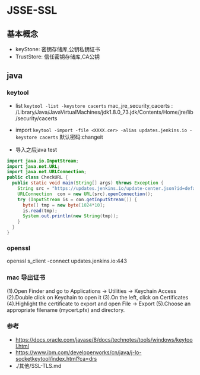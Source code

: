 # JSSE-SSL

## 基本概念
- keyStone: 密钥存储库,公钥私钥证书
- TrustStore: 信任密钥存储库,CA公钥

## java
### keytool
- list
`keytool -list -keystore cacerts`
mac_jre_security_cacerts : /Library/Java/JavaVirtualMachines/jdk1.8.0_73.jdk/Contents/Home/jre/lib/security/cacerts

- import 
`keytool -import -file <XXXX.cer> -alias updates.jenkins.io -keystore cacerts`
默认密码:changeit

- 导入之后java test
```java
import java.io.InputStream;
import java.net.URL;
import java.net.URLConnection;
public class CheckURL {
  public static void main(String[] args) throws Exception {
    String src = "https://updates.jenkins.io/update-center.json?id=default&version=2.89.4";
    URLConnection  con = new URL(src).openConnection();
    try (InputStream is = con.getInputStream()) {
      byte[] tmp = new byte[1024*10];
      is.read(tmp);
      System.out.println(new String(tmp));
    }
  }
}
```

### openssl

openssl s_client -connect updates.jenkins.io:443

### mac 导出证书

(1).Open Finder and go to Applications -> Utilities -> Keychain Access
(2).Double click on Keychain to open it
(3).On the left, click on Certificates
(4).Highlight the certificate to export and open File -> Export
(5).Choose an appropriate filename (mycert.pfx) and directory. 



### 参考

- https://docs.oracle.com/javase/8/docs/technotes/tools/windows/keytool.html
- https://www.ibm.com/developerworks/cn/java/j-lo-socketkeytool/index.html?ca=drs
- ./其他/SSL-TLS.md